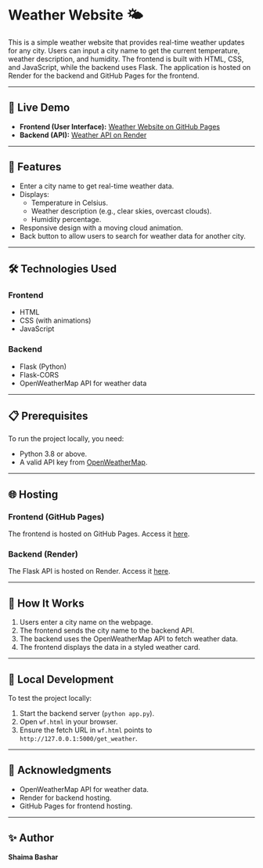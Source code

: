 # Weather Website 🌤️

This is a simple weather website that provides real-time weather updates for any city. Users can input a city name to get the current temperature, weather description, and humidity. The frontend is built with HTML, CSS, and JavaScript, while the backend uses Flask. The application is hosted on Render for the backend and GitHub Pages for the frontend.

---

## 🚀 Live Demo

- **Frontend (User Interface):** [Weather Website on GitHub Pages](https://yourusername.github.io/Weather-Website/)
- **Backend (API):** [Weather API on Render](https://your-render-backend-url.onrender.com)

---

## 🌟 Features

- Enter a city name to get real-time weather data.
- Displays:
  - Temperature in Celsius.
  - Weather description (e.g., clear skies, overcast clouds).
  - Humidity percentage.
- Responsive design with a moving cloud animation.
- Back button to allow users to search for weather data for another city.

---

## 🛠️ Technologies Used

### Frontend
- HTML
- CSS (with animations)
- JavaScript

### Backend
- Flask (Python)
- Flask-CORS
- OpenWeatherMap API for weather data

---

## 📋 Prerequisites

To run the project locally, you need:
- Python 3.8 or above.
- A valid API key from [OpenWeatherMap](https://openweathermap.org/).

---
## 🌐 Hosting

### Frontend (GitHub Pages)
The frontend is hosted on GitHub Pages. Access it [here](https://yourusername.github.io/Weather-Website/).

### Backend (Render)
The Flask API is hosted on Render. Access it [here](https://your-render-backend-url.onrender.com).

---

## 📖 How It Works

1. Users enter a city name on the webpage.
2. The frontend sends the city name to the backend API.
3. The backend uses the OpenWeatherMap API to fetch weather data.
4. The frontend displays the data in a styled weather card.

---

## 🔧 Local Development

To test the project locally:
1. Start the backend server (`python app.py`).
2. Open `wf.html` in your browser.
3. Ensure the fetch URL in `wf.html` points to `http://127.0.0.1:5000/get_weather`.

---

## 💬 Acknowledgments

- OpenWeatherMap API for weather data.
- Render for backend hosting.
- GitHub Pages for frontend hosting.

---

## ✨ Author

**Shaima Bashar**
